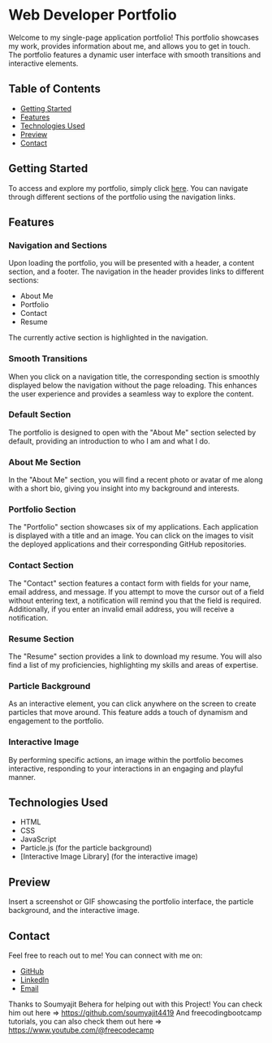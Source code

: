 # Web Developer Portfolio

Welcome to my single-page application portfolio! This portfolio showcases my work, provides information about me, and allows you to get in touch. The portfolio features a dynamic user interface with smooth transitions and interactive elements.

## Table of Contents
- [Getting Started](#getting-started)
- [Features](#features)
- [Technologies Used](#technologies-used)
- [Preview](#preview)
- [Contact](#contact)

## Getting Started

To access and explore my portfolio, simply click [here](#). You can navigate through different sections of the portfolio using the navigation links.

## Features

### Navigation and Sections

Upon loading the portfolio, you will be presented with a header, a content section, and a footer. The navigation in the header provides links to different sections:

- About Me
- Portfolio
- Contact
- Resume

The currently active section is highlighted in the navigation.

### Smooth Transitions

When you click on a navigation title, the corresponding section is smoothly displayed below the navigation without the page reloading. This enhances the user experience and provides a seamless way to explore the content.

### Default Section

The portfolio is designed to open with the "About Me" section selected by default, providing an introduction to who I am and what I do.

### About Me Section

In the "About Me" section, you will find a recent photo or avatar of me along with a short bio, giving you insight into my background and interests.

### Portfolio Section

The "Portfolio" section showcases six of my applications. Each application is displayed with a title and an image. You can click on the images to visit the deployed applications and their corresponding GitHub repositories.

### Contact Section

The "Contact" section features a contact form with fields for your name, email address, and message. If you attempt to move the cursor out of a field without entering text, a notification will remind you that the field is required. Additionally, if you enter an invalid email address, you will receive a notification.

### Resume Section

The "Resume" section provides a link to download my resume. You will also find a list of my proficiencies, highlighting my skills and areas of expertise.

### Particle Background

As an interactive element, you can click anywhere on the screen to create particles that move around. This feature adds a touch of dynamism and engagement to the portfolio.

### Interactive Image

By performing specific actions, an image within the portfolio becomes interactive, responding to your interactions in an engaging and playful manner.

## Technologies Used

- HTML
- CSS
- JavaScript
- Particle.js (for the particle background)
- [Interactive Image Library] (for the interactive image)

## Preview

Insert a screenshot or GIF showcasing the portfolio interface, the particle background, and the interactive image.

## Contact

Feel free to reach out to me! You can connect with me on:

- [GitHub](https://github.com/YaBoiAli)
- [LinkedIn](https://www.linkedin.com/in/muzzammil-nawab-676b78223/)
- [Email](mailto:alinawab9830@gmail.com)

Thanks to Soumyajit Behera for helping out with this Project! You can check him out here => https://github.com/soumyajit4419
And freecodingbootcamp tutorials, you can also check them out here => https://www.youtube.com/@freecodecamp 
